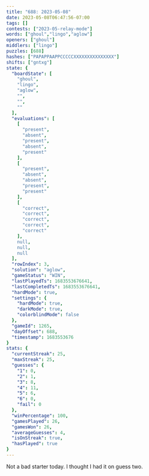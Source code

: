 ```yaml
---
title: "688: 2023-05-08"
date: 2023-05-08T06:47:56-07:00
tags: []
contests: ["2023-05-relay-mode"]
words: ["ghoul","lingo","aglow"]
openers: ["ghoul"]
middlers: ["lingo"]
puzzles: [688]
hashes: ["PAPAPPAAPPCCCCCXXXXXXXXXXXXXXX"]
shifts: ["gntxg"]
state: {
  "boardState": [
    "ghoul",
    "lingo",
    "aglow",
    "",
    "",
    ""
  ],
  "evaluations": [
    [
      "present",
      "absent",
      "present",
      "absent",
      "present"
    ],
    [
      "present",
      "absent",
      "absent",
      "present",
      "present"
    ],
    [
      "correct",
      "correct",
      "correct",
      "correct",
      "correct"
    ],
    null,
    null,
    null
  ],
  "rowIndex": 3,
  "solution": "aglow",
  "gameStatus": "WIN",
  "lastPlayedTs": 1683553676641,
  "lastCompletedTs": 1683553676641,
  "hardMode": true,
  "settings": {
    "hardMode": true,
    "darkMode": true,
    "colorblindMode": false
  },
  "gameId": 1265,
  "dayOffset": 688,
  "timestamp": 1683553676
}
stats: {
  "currentStreak": 25,
  "maxStreak": 25,
  "guesses": {
    "1": 0,
    "2": 1,
    "3": 8,
    "4": 11,
    "5": 6,
    "6": 0,
    "fail": 0
  },
  "winPercentage": 100,
  "gamesPlayed": 26,
  "gamesWon": 26,
  "averageGuesses": 4,
  "isOnStreak": true,
  "hasPlayed": true
}
---
```

<!-- more -->
Not a bad starter today. I thought I had it on guess two. 
